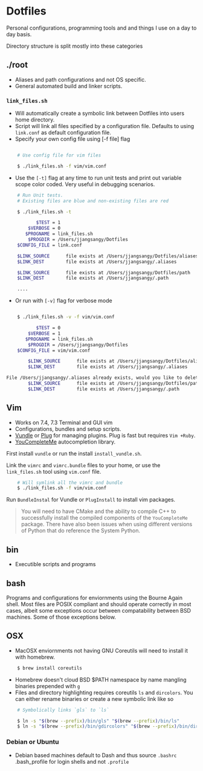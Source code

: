 Dotfiles
====================

Personal configurations, programming tools and and things I use on a day
to day basis.

Directory structure is split mostly into these categories

./root
-------
* Aliases and path configurations and not OS specific.
* General automated build and linker scripts.

### `link_files.sh`

* Will automatically create a symbolic link between Dotfiles
  into users home directory.
* Script will link all files specified by a configuration file.
  Defaults to using `link.conf` as default configuration file.
* Specify your own config file using [-f file] flag

``` bash

    # Use config file for vim files

    $ ./link_files.sh -f vim/vim.conf

```

* Use the `[-t]` flag at any time to run unit tests and print out
  variable scope color coded. Very useful in debugging scenarios.

``` bash
    # Run Unit tests.
    # Existing files are blue and non-existing files are red

    $ ./link_files.sh -t

           $TEST = 1
        $VERBOSE = 0
       $PROGNAME = link_files.sh
        $PROGDIR = /Users/jjangsangy/Dotfiles
    $CONFIG_FILE = link.conf

    $LINK_SOURCE      file exists at /Users/jjangsangy/Dotfiles/aliases
    $LINK_DEST        file exists at /Users/jjangsangy/.aliases

    $LINK_SOURCE      file exists at /Users/jjangsangy/Dotfiles/path
    $LINK_DEST        file exists at /Users/jjangsangy/.path

    ....

```

* Or run with `[-v]` flag for verbose mode

``` bash

    $ ./link_files.sh -v -f vim/vim.conf

           $TEST = 0
        $VERBOSE = 1
       $PROGNAME = link_files.sh
        $PROGDIR = /Users/jjangsangy/Dotfiles
    $CONFIG_FILE = vim/vim.conf

        $LINK_SOURCE      file exists at /Users/jjangsangy/Dotfiles/aliases
        $LINK_DEST        file exists at /Users/jjangsangy/.aliases

File /Users/jjangsangy/.aliases already exists, would you like to delete it?    [Yy]/[Nn]:
        $LINK_SOURCE      file exists at /Users/jjangsangy/Dotfiles/path
        $LINK_DEST        file exists at /Users/jjangsangy/.path

```




Vim
------
* Works on 7.4, 7.3 Terminal and GUI vim
* Configurations, bundles and setup scripts.
* [Vundle](https://github.com/gmarik/Vundle.vim.git) or [Plug](https://github.com/junegunn/vim-plug.git) for managing plugins. Plug is fast but requires `Vim +Ruby`.
* [YouCompleteMe](https://github.com/Valloric/YouCompleteMe) autocompletion library.

First install `vundle` or run the install `install_vundle.sh`.

Link the `vimrc` and `vimrc.bundle` files to your home, or use the `link_files.sh` tool using `vim.conf` file.

``` bash
    # Will symlink all the vimrc and bundle
    $ ./link_files.sh -f vim/vim.conf
```

Run `BundleInstal` for Vundle or `PlugInstall` to install vim packages.

> You will need to have CMake and the ability to compile C++ to successfully install the compiled components
> of the `YouCompleteMe` package. There have also been issues when using different versions of Python
> that do reference the System Python. 


bin
----
* Executible scripts and programs


bash
----
Programs and configurations for enviornments using the Bourne Again
shell. Most files are POSIX compliant and should operate correctly
in most cases, albeit some exceptions occur between compatability
between BSD machines. Some of those exceptions below.

## OSX

* MacOSX enviornments not having GNU Coreutils will need to install it
  with homebrew.

``` bash
    $ brew install coreutils
```

* Homebrew doesn't cloud BSD $PATH namespace by name mangling
  binaries prepended with `g`
* Files and directory highlighting requires coreutils `ls` and `dircolors`.
  You can either rename binaries or create a new symbolic link like so

``` bash
    # Symbolically links `gls` to `ls`

    $ ln -s "$(brew --prefix)/bin/gls" "$(brew --prefix)/bin/ls"
    $ ln -s "$(brew --prefix)/bin/gdircolors" "$(brew --prefix)/bin/dircolors"
```

### Debian or Ubuntu

* Debian based machines default to Dash and thus source `.bashrc`
  .bash_profile for login shells and not `.profile`

